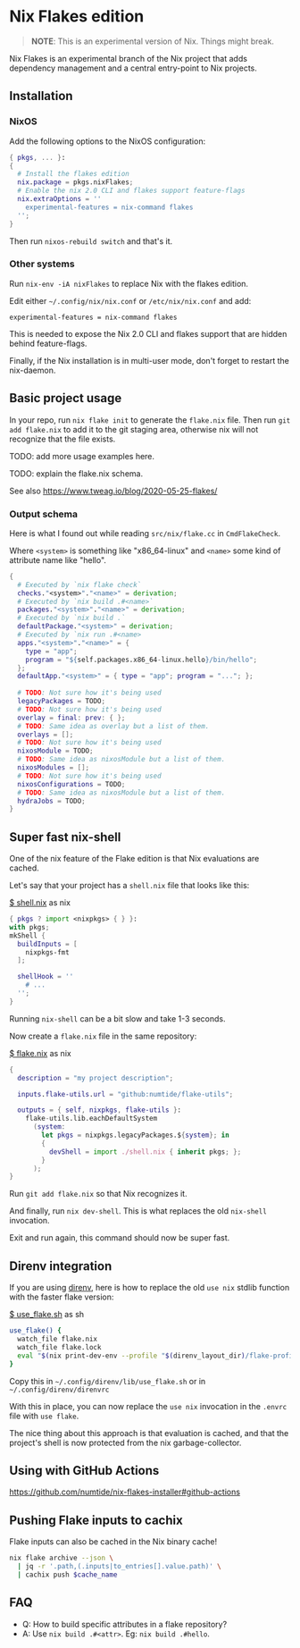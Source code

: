 # Nix Flakes edition

> **NOTE**: This is an experimental version of Nix. Things might break.

Nix Flakes is an experimental branch of the Nix project that adds dependency
management and a central entry-point to Nix projects.

## Installation

### NixOS

Add the following options to the NixOS configuration:

<!-- [$ configuration.nix](configuration.nix) as nix -->
```nix
{ pkgs, ... }:
{
  # Install the flakes edition
  nix.package = pkgs.nixFlakes;
  # Enable the nix 2.0 CLI and flakes support feature-flags
  nix.extraOptions = ''
    experimental-features = nix-command flakes 
  '';
}
```

Then run `nixos-rebuild switch` and that's it.

### Other systems

Run `nix-env -iA nixFlakes` to replace Nix with the flakes edition.

Edit either `~/.config/nix/nix.conf` or `/etc/nix/nix.conf` and add:
```
experimental-features = nix-command flakes 
```
This is needed to expose the Nix 2.0 CLI and flakes support that are hidden
behind feature-flags.

Finally, if the Nix installation is in multi-user mode, don't forget to
restart the nix-daemon.

## Basic project usage

In your repo, run `nix flake init` to generate the `flake.nix` file. Then run
`git add flake.nix` to add it to the git staging area, otherwise nix will not
recognize that the file exists.

TODO: add more usage examples here.

TODO: explain the flake.nix schema.

See also https://www.tweag.io/blog/2020-05-25-flakes/

### Output schema

Here is what I found out while reading `src/nix/flake.cc` in `CmdFlakeCheck`.

Where `<system>` is something like "x86_64-linux" and `<name>` some kind of
attribute name like "hello".

```nix
{
  # Executed by `nix flake check`
  checks."<system>"."<name>" = derivation;
  # Executed by `nix build .#<name>`
  packages."<system>"."<name>" = derivation;
  # Executed by `nix build .`
  defaultPackage."<system>" = derivation;
  # Executed by `nix run .#<name>
  apps."<system>"."<name>" = {
    type = "app";
    program = "${self.packages.x86_64-linux.hello}/bin/hello";
  };
  defaultApp."<system>" = { type = "app"; program = "..."; };
  
  # TODO: Not sure how it's being used
  legacyPackages = TODO;
  # TODO: Not sure how it's being used
  overlay = final: prev: { };
  # TODO: Same idea as overlay but a list of them.
  overlays = [];
  # TODO: Not sure how it's being used
  nixosModule = TODO;
  # TODO: Same idea as nixosModule but a list of them.
  nixosModules = [];
  # TODO: Not sure how it's being used
  nixosConfigurations = TODO;
  # TODO: Same idea as nixosModule but a list of them.
  hydraJobs = TODO;
}
```

## Super fast nix-shell

One of the nix feature of the Flake edition is that Nix evaluations are
cached.

Let's say that your project has a `shell.nix` file that looks like this:

[$ shell.nix](shell.nix) as nix
```nix
{ pkgs ? import <nixpkgs> { } }:
with pkgs;
mkShell {
  buildInputs = [
    nixpkgs-fmt
  ];

  shellHook = ''
    # ...
  '';
}
```

Running `nix-shell` can be a bit slow and take 1-3 seconds.

Now create a `flake.nix` file in the same repository:

[$ flake.nix](flake.nix) as nix
```nix
{
  description = "my project description";

  inputs.flake-utils.url = "github:numtide/flake-utils";

  outputs = { self, nixpkgs, flake-utils }:
    flake-utils.lib.eachDefaultSystem
      (system:
        let pkgs = nixpkgs.legacyPackages.${system}; in
        {
          devShell = import ./shell.nix { inherit pkgs; };
        }
      );
}
```

Run `git add flake.nix` so that Nix recognizes it.

And finally, run `nix dev-shell`. This is what replaces the old `nix-shell`
invocation.

Exit and run again, this command should now be super fast.

## Direnv integration

If you are using [direnv](https://direnv.net), here is how to replace the old
`use nix` stdlib function with the faster flake version:

[$ use_flake.sh](use_flake.sh) as sh
```sh
use_flake() {
  watch_file flake.nix
  watch_file flake.lock
  eval "$(nix print-dev-env --profile "$(direnv_layout_dir)/flake-profile")"
}
```

Copy this in `~/.config/direnv/lib/use_flake.sh` or in
`~/.config/direnv/direnvrc`

With this in place, you can now replace the `use nix` invocation in the
`.envrc` file with `use flake`.

The nice thing about this approach is that evaluation is cached, and that the
project's shell is now protected from the nix garbage-collector.

## Using with GitHub Actions

https://github.com/numtide/nix-flakes-installer#github-actions

## Pushing Flake inputs to cachix

Flake inputs can also be cached in the Nix binary cache!

```sh
nix flake archive --json \
  | jq -r '.path,(.inputs|to_entries[].value.path)' \
  | cachix push $cache_name
```

## FAQ

* Q: How to build specific attributes in a flake repository?
* A: Use `nix build .#<attr>`. Eg: `nix build .#hello`.
